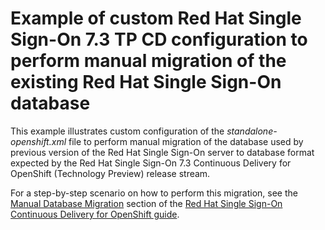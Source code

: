 # Example of custom Red Hat Single Sign-On 7.3 TP CD configuration to perform manual migration of the existing Red Hat Single Sign-On database

This example illustrates custom configuration of the *_standalone-openshift.xml_* file to perform manual migration of the database used by previous version of the Red Hat Single Sign-On server to database format expected by the Red Hat Single Sign-On 7.3 Continuous Delivery for OpenShift (Technology Preview) release stream.

For a step-by-step scenario on how to perform this migration, see the [Manual Database Migration](https://access.redhat.com/documentation/en-us/red_hat_single_sign-on_continuous_delivery/7.3.0.cd03/html-single/red_hat_single_sign-on_for_openshift/#manual-db-migration) section of the [Red Hat Single Sign-On Continuous Delivery for OpenShift guide](https://access.redhat.com/documentation/en-us/red_hat_single_sign-on_continuous_delivery/7.3.0.cd03/html-single/red_hat_single_sign-on_for_openshift/).
